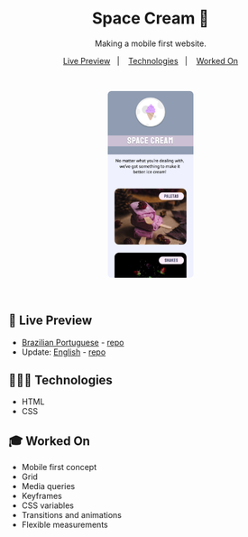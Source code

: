<h1 align="center"> Space Cream 🍦 </h1>

<p align="center">
Making a mobile first website. <br/>
</p>

<p align="center">
  <a href="#-live-preview">Live Preview</a>&nbsp;&nbsp;&nbsp;|&nbsp;&nbsp;&nbsp;
  <a href="#-technologies">Technologies</a>&nbsp;&nbsp;&nbsp;|&nbsp;&nbsp;&nbsp;
  <a href="#-worked-on">Worked On</a>
</p>

<br/>

<p align="center">
  <img alt="Space cream home page photo." src=".github/space-cream-01.png" width="30%" />
</p>

<br>

## 📝 Live Preview 

- [Brazilian Portuguese](https://dmm.studio/github/rocketseat/explorer/stage-03/advanced-css/space-cream/pt-br/) - [repo](https://github.com/diegommagno/rocketseat/tree/main/explorer/stage-03/advanced-css/space-cream/pt-br/)
- Update: [English](https://dmm.studio/github/rocketseat/explorer/stage-03/advanced-css/space-cream/en/) - [repo](https://github.com/diegommagno/rocketseat/tree/main/explorer/stage-03/advanced-css/space-cream/en/)


## 🧑🏻‍💻 Technologies

- HTML
- CSS

## 🎓 Worked On

- Mobile first concept
- Grid
- Media queries
- Keyframes
- CSS variables
- Transitions and animations
- Flexible measurements
